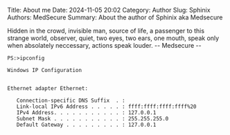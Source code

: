 Title: About me
Date: 2024-11-05 20:02
Category: Author
Slug: Sphinix
Authors: MedSecure
Summary: About the author of Sphinix aka Medsecure

Hidden in the crowd, invisible man, source of life, a passenger to this strange world, observer, quiet, two eyes, two ears, one mouth, speak only when absolately neccessary, actions speak louder.
                                                                        -- Medsecure --

```PS
PS:>ipconfig

Windows IP Configuration


Ethernet adapter Ethernet:

   Connection-specific DNS Suffix  . :
   Link-local IPv6 Address . . . . . : ffff:ffff:ffff:ffff%20
   IPv4 Address. . . . . . . . . . . : 127.0.0.1
   Subnet Mask . . . . . . . . . . . : 255.255.255.0
   Default Gateway . . . . . . . . . : 127.0.0.1
```

